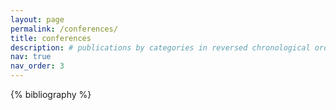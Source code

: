 ```yaml
---
layout: page
permalink: /conferences/
title: conferences
description: # publications by categories in reversed chronological order. generated by jekyll-scholar.
nav: true
nav_order: 3
---
```


<!-- _pages/conferences.md -->
<div class="publications">

{% bibliography %}

</div>

